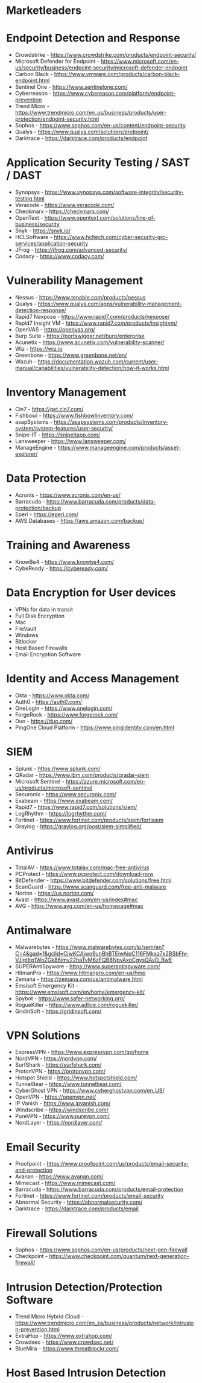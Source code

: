 # Marketleaders

# Endpoint Detection and Response
- Crowdstrike - https://www.crowdstrike.com/products/endpoint-security/
- Microsoft Defender for Endpoint - https://www.microsoft.com/en-us/security/business/endpoint-security/microsoft-defender-endpoint
- Carbon Black - https://www.vmware.com/products/carbon-black-endpoint.html
- Sentinel One - https://www.sentinelone.com/
- Cyberreason - https://www.cybereason.com/platform/endpoint-prevention
- Trend Micro - https://www.trendmicro.com/en_us/business/products/user-protection/endpoint-security.html
- Sophos - https://www.sophos.com/en-us/content/endpoint-security
- Qualys - https://www.qualys.com/solutions/endpoint/
- Darktrace - https://darktrace.com/products/endpoint


# Application Security Testing / SAST / DAST 
- Synopsys - https://www.synopsys.com/software-integrity/security-testing.html
- Veracode - https://www.veracode.com/
- Checkmarx - https://checkmarx.com/
- OpenText - https://www.opentext.com/solutions/line-of-business/security
- Snyk - https://snyk.io/
- HCLSoftware - https://www.hcltech.com/cyber-security-grc-services/application-security
- JFrog - https://jfrog.com/advanced-security/
- Codacy - https://www.codacy.com/

#  Vulnerability Management
 - Nessus - https://www.tenable.com/products/nessus
 - Qualys - https://www.qualys.com/apps/vulnerability-management-detection-response/
 - Rapid7 Nexpose - https://www.rapid7.com/products/nexpose/
 - Rapid7 Insight VM - https://www.rapid7.com/products/insightvm/
 - OpenVAS - https://openvas.org/
 - Burp Suite - https://portswigger.net/burp/enterprise
 - Acunetix - https://www.acunetix.com/vulnerability-scanner/
 - Wiz - https://wiz.io
 - Greenbone - https://www.greenbone.net/en/
 - Wazuh - https://documentation.wazuh.com/current/user-manual/capabilities/vulnerability-detection/how-it-works.html


# Inventory Management
- Cin7 - https://get.cin7.com/
- Fishbowl - https://www.fishbowlinventory.com/
- asapSystems - https://asapsystems.com/products/inventory-system/system-features/user-security/
- Snipe-IT - https://snipeitapp.com/
- Lansweeper - https://www.lansweeper.com/
- ManageEngine - https://www.manageengine.com/products/asset-explorer/

# Data Protection
- Acronis - https://www.acronis.com/en-us/
- Barracuda - https://www.barracuda.com/products/data-protection/backup
- Eperi - https://eperi.com/
- AWS Databases - https://aws.amazon.com/backup/

# Training and Awareness
- KnowBe4 - https://www.knowbe4.com/
- CybeReady - https://cybeready.com/

# Data Encryption for User devices
- VPNs for data in transit
- Full Disk Encryption
 - Mac
  - FileVault
 -  Windows
  - Bitlocker 
- Host Based Firewalls
- Email Encryption Software

# Identity and Access Management
- Okta - https://www.okta.com/
- Auth0 - https://auth0.com/
- OneLogin - https://www.onelogin.com/
- ForgeRock - https://www.forgerock.com/
- Duo - https://duo.com/
- PingOne Cloud Platform - https://www.pingidentity.com/en.html

# SIEM
- Splunk - https://www.splunk.com/
- QRadar - https://www.ibm.com/products/qradar-siem
- Microsoft Sentinel - https://azure.microsoft.com/en-us/products/microsoft-sentinel
- Securonix - https://www.securonix.com/
- Exabeam - https://www.exabeam.com/
- Rapid7 - https://www.rapid7.com/solutions/siem/
- LogRhythm - https://logrhythm.com/
- Fortinet - https://www.fortinet.com/products/siem/fortisiem
- Graylog - https://graylog.org/post/siem-simplified/

# Antivirus
- TotalAV - https://www.totalav.com/mac-free-antivirus
- PCProtect - https://www.pcprotect.com/download-now
- BitDefender - https://www.bitdefender.com/solutions/free.html
- ScanGuard - https://www.scanguard.com/free-anti-malware
- Norton - https://us.norton.com/
- Avast - https://www.avast.com/en-us/index#mac
- AVG - https://www.avg.com/en-us/homepage#mac

# Antimalware
- Malwarebytes - https://www.malwarebytes.com/lp/sem/en?C=4&gad=1&gclid=CjwKCAjwo9unBhBTEiwAipC116FMkxa7x2BSbFIv-VJjqtItg1WoZGk86imv22haTvM6zFQB8NpvAxoCgysQAvD_BwE
- SUPERAntiSpyware - https://www.superantispyware.com/
- HitmanPro - https://www.hitmanpro.com/en-us/hmp
- Zemana - https://zemana.com/us/antimalware.html
- Emsisoft Emergency Kit - https://www.emsisoft.com/en/home/emergency-kit/
- Spybot - https://www.safer-networking.org/
- RogueKiller - https://www.adlice.com/roguekiller/
- GridinSoft - https://gridinsoft.com/

# VPN Solutions
- ExpressVPN - https://www.expressvpn.com/go/home
- NordVPN - https://nordvpn.com/
- SurfShark - https://surfshark.com/
- ProtonVPN - https://protonvpn.com/
- Hotspot Shield - https://www.hotspotshield.com/
- TunnelBear - https://www.tunnelbear.com/
- CyberGhost VPN - https://www.cyberghostvpn.com/en_US/
- OpenVPN - https://openvpn.net/
- IP Vanish - https://www.ipvanish.com/
- Windscribe - https://windscribe.com/
- PureVPN - https://www.purevpn.com/
- NordLayer - https://nordlayer.com/

# Email Security
- Proofpoint - https://www.proofpoint.com/us/products/email-security-and-protection
- Avanan - https://www.avanan.com/
- Mimecast - https://www.mimecast.com/
- Barracuda - https://www.barracuda.com/products/email-protection
- Fortinet - https://www.fortinet.com/products/email-security
- Abnormal Security - https://abnormalsecurity.com/
- Darktrace - https://darktrace.com/products/email

# Firewall Solutions
- Sophos - https://www.sophos.com/en-us/products/next-gen-firewall
- Checkpoint - https://www.checkpoint.com/quantum/next-generation-firewall/

# Intrusion Detection/Protection Software
- Trend Micro Hybrid Cloud - https://www.trendmicro.com/en_za/business/products/network/intrusion-prevention.html
- ExtraHop - https://www.extrahop.com/
- Crowdsec - https://www.crowdsec.net/
- BlueMira - https://www.threatblockr.com/


# Host Based Intrusion Detection

